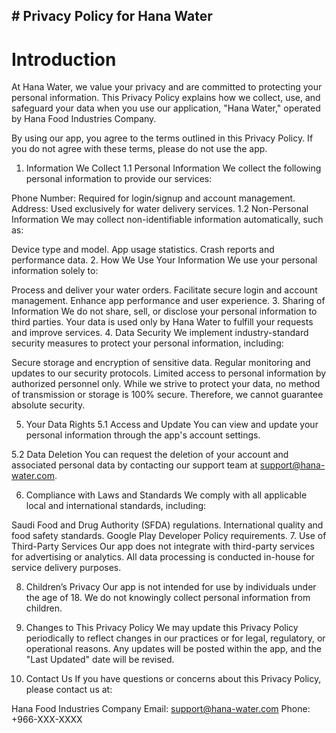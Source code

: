 **# Privacy Policy for Hana Water**
----------------------------

# Introduction

At Hana Water, we value your privacy and are committed to protecting your personal information. This Privacy Policy explains how we collect, use, and safeguard your data when you use our application, "Hana Water," operated by Hana Food Industries Company.

By using our app, you agree to the terms outlined in this Privacy Policy. If you do not agree with these terms, please do not use the app.

1. Information We Collect
1.1 Personal Information
We collect the following personal information to provide our services:

Phone Number: Required for login/signup and account management.
Address: Used exclusively for water delivery services.
1.2 Non-Personal Information
We may collect non-identifiable information automatically, such as:

Device type and model.
App usage statistics.
Crash reports and performance data.
2. How We Use Your Information
We use your personal information solely to:

Process and deliver your water orders.
Facilitate secure login and account management.
Enhance app performance and user experience.
3. Sharing of Information
We do not share, sell, or disclose your personal information to third parties.
Your data is used only by Hana Water to fulfill your requests and improve services.
4. Data Security
We implement industry-standard security measures to protect your personal information, including:

Secure storage and encryption of sensitive data.
Regular monitoring and updates to our security protocols.
Limited access to personal information by authorized personnel only.
While we strive to protect your data, no method of transmission or storage is 100% secure. Therefore, we cannot guarantee absolute security.

5. Your Data Rights
5.1 Access and Update
You can view and update your personal information through the app's account settings.

5.2 Data Deletion
You can request the deletion of your account and associated personal data by contacting our support team at support@hana-water.com.

6. Compliance with Laws and Standards
We comply with all applicable local and international standards, including:

Saudi Food and Drug Authority (SFDA) regulations.
International quality and food safety standards.
Google Play Developer Policy requirements.
7. Use of Third-Party Services
Our app does not integrate with third-party services for advertising or analytics. All data processing is conducted in-house for service delivery purposes.

8. Children’s Privacy
Our app is not intended for use by individuals under the age of 18. We do not knowingly collect personal information from children.

9. Changes to This Privacy Policy
We may update this Privacy Policy periodically to reflect changes in our practices or for legal, regulatory, or operational reasons. Any updates will be posted within the app, and the "Last Updated" date will be revised.

10. Contact Us
If you have questions or concerns about this Privacy Policy, please contact us at:

Hana Food Industries Company
Email: support@hana-water.com
Phone: +966-XXX-XXXX


